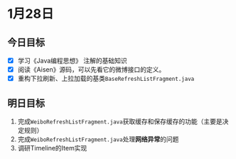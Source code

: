 # 1月28日

## 今日目标

- [x] 学习《Java编程思想》 注解的基础知识
- [x] 阅读《Aisen》源码，可以先看它的微博接口的定义。
- [x] 重构下拉刷新、上拉加载的基类`BaseRefreshListFragment.java`

## 明日目标

1. 完成`WeiboRefreshListFragment.java`获取缓存和保存缓存的功能（主要是决定规则）
2. 完成`WeiboRefreshListFragment.java`处理**网络异常**的问题
3. 调研Timeline的Item实现